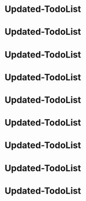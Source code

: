 # Updated-TodoList
# Updated-TodoList
# Updated-TodoList
# Updated-TodoList
# Updated-TodoList
# Updated-TodoList
# Updated-TodoList
# Updated-TodoList
# Updated-TodoList
